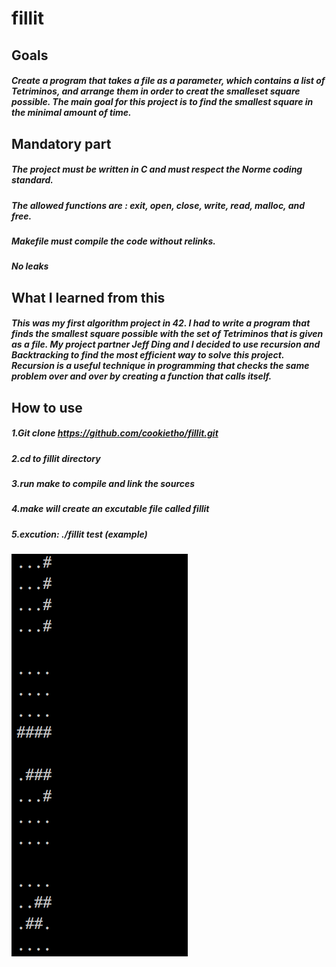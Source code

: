 # fillit
## Goals
##### Create a program that takes a file as a parameter, which contains a list of Tetriminos, and arrange them in order to creat the smalleset square possible. The main goal for this project is to find the smallest square in the minimal amount of time.
## Mandatory part
##### The project must be written in C and must respect the Norme coding standard.
##### The allowed functions are : exit, open, close, write, read, malloc, and free.
##### Makefile must compile the code without relinks.
##### No leaks
## What I learned from this
##### This was my first algorithm project in 42. I had to write a program that finds the smallest square possible with the set of Tetriminos that is given as a file. My project partner Jeff Ding and I decided to use recursion and Backtracking to find the most efficient way to solve this project. Recursion is a useful technique in programming that checks the same problem over and over by creating a function that calls itself.
## How to use
##### 1.Git clone https://github.com/cookietho/fillit.git
##### 2.cd to fillit directory
##### 3.run make to compile and link the sources
##### 4.make will create an excutable file called fillit
##### 5.excution:   ./fillit test   (example)
![test sample](https://github.com/cookietho/fillit/blob/master/Screen%20Shot%202019-02-18%20at%202.09.37%20PM.png)
